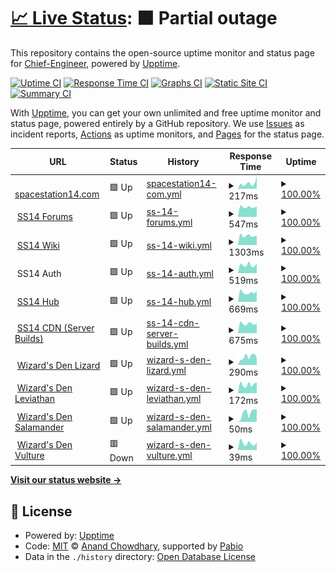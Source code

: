 # [📈 Live Status](https://Chief-Engineer.github.io/SS14-Uptime): <!--live status--> **🟧 Partial outage**

This repository contains the open-source uptime monitor and status page for [Chief-Engineer](https://Chief-Engineer.github.io/SS14-Uptime), powered by [Upptime](https://github.com/upptime/upptime).

[![Uptime CI](https://github.com/Chief-Engineer/SS14-Uptime/workflows/Uptime%20CI/badge.svg)](https://github.com/Chief-Engineer/SS14-Uptime/actions?query=workflow%3A%22Uptime+CI%22)
[![Response Time CI](https://github.com/Chief-Engineer/SS14-Uptime/workflows/Response%20Time%20CI/badge.svg)](https://github.com/Chief-Engineer/SS14-Uptime/actions?query=workflow%3A%22Response+Time+CI%22)
[![Graphs CI](https://github.com/Chief-Engineer/SS14-Uptime/workflows/Graphs%20CI/badge.svg)](https://github.com/Chief-Engineer/SS14-Uptime/actions?query=workflow%3A%22Graphs+CI%22)
[![Static Site CI](https://github.com/Chief-Engineer/SS14-Uptime/workflows/Static%20Site%20CI/badge.svg)](https://github.com/Chief-Engineer/SS14-Uptime/actions?query=workflow%3A%22Static+Site+CI%22)
[![Summary CI](https://github.com/Chief-Engineer/SS14-Uptime/workflows/Summary%20CI/badge.svg)](https://github.com/Chief-Engineer/SS14-Uptime/actions?query=workflow%3A%22Summary+CI%22)

With [Upptime](https://upptime.js.org), you can get your own unlimited and free uptime monitor and status page, powered entirely by a GitHub repository. We use [Issues](https://github.com/Chief-Engineer/SS14-Uptime/issues) as incident reports, [Actions](https://github.com/Chief-Engineer/SS14-Uptime/actions) as uptime monitors, and [Pages](https://Chief-Engineer.github.io/SS14-Uptime) for the status page.

<!--start: status pages-->
<!-- This summary is generated by Upptime (https://github.com/upptime/upptime) -->
<!-- Do not edit this manually, your changes will be overwritten -->
<!-- prettier-ignore -->
| URL | Status | History | Response Time | Uptime |
| --- | ------ | ------- | ------------- | ------ |
| <img alt="" src="https://icons.duckduckgo.com/ip3/spacestation14.com.ico" height="13"> [spacestation14.com](https://spacestation14.com/) | 🟩 Up | [spacestation14-com.yml](https://github.com/Chief-Engineer/SS14-Uptime/commits/HEAD/history/spacestation14-com.yml) | <details><summary><img alt="Response time graph" src="./graphs/spacestation14-com/response-time-week.png" height="20"> 217ms</summary><br><a href="https://Chief-Engineer.github.io/SS14-Uptime/history/spacestation14-com"><img alt="Response time 160" src="https://img.shields.io/endpoint?url=https%3A%2F%2Fraw.githubusercontent.com%2FChief-Engineer%2FSS14-Uptime%2FHEAD%2Fapi%2Fspacestation14-com%2Fresponse-time.json"></a><br><a href="https://Chief-Engineer.github.io/SS14-Uptime/history/spacestation14-com"><img alt="24-hour response time 497" src="https://img.shields.io/endpoint?url=https%3A%2F%2Fraw.githubusercontent.com%2FChief-Engineer%2FSS14-Uptime%2FHEAD%2Fapi%2Fspacestation14-com%2Fresponse-time-day.json"></a><br><a href="https://Chief-Engineer.github.io/SS14-Uptime/history/spacestation14-com"><img alt="7-day response time 217" src="https://img.shields.io/endpoint?url=https%3A%2F%2Fraw.githubusercontent.com%2FChief-Engineer%2FSS14-Uptime%2FHEAD%2Fapi%2Fspacestation14-com%2Fresponse-time-week.json"></a><br><a href="https://Chief-Engineer.github.io/SS14-Uptime/history/spacestation14-com"><img alt="30-day response time 174" src="https://img.shields.io/endpoint?url=https%3A%2F%2Fraw.githubusercontent.com%2FChief-Engineer%2FSS14-Uptime%2FHEAD%2Fapi%2Fspacestation14-com%2Fresponse-time-month.json"></a><br><a href="https://Chief-Engineer.github.io/SS14-Uptime/history/spacestation14-com"><img alt="1-year response time 164" src="https://img.shields.io/endpoint?url=https%3A%2F%2Fraw.githubusercontent.com%2FChief-Engineer%2FSS14-Uptime%2FHEAD%2Fapi%2Fspacestation14-com%2Fresponse-time-year.json"></a></details> | <details><summary><a href="https://Chief-Engineer.github.io/SS14-Uptime/history/spacestation14-com">100.00%</a></summary><a href="https://Chief-Engineer.github.io/SS14-Uptime/history/spacestation14-com"><img alt="All-time uptime 100.00%" src="https://img.shields.io/endpoint?url=https%3A%2F%2Fraw.githubusercontent.com%2FChief-Engineer%2FSS14-Uptime%2FHEAD%2Fapi%2Fspacestation14-com%2Fuptime.json"></a><br><a href="https://Chief-Engineer.github.io/SS14-Uptime/history/spacestation14-com"><img alt="24-hour uptime 100.00%" src="https://img.shields.io/endpoint?url=https%3A%2F%2Fraw.githubusercontent.com%2FChief-Engineer%2FSS14-Uptime%2FHEAD%2Fapi%2Fspacestation14-com%2Fuptime-day.json"></a><br><a href="https://Chief-Engineer.github.io/SS14-Uptime/history/spacestation14-com"><img alt="7-day uptime 100.00%" src="https://img.shields.io/endpoint?url=https%3A%2F%2Fraw.githubusercontent.com%2FChief-Engineer%2FSS14-Uptime%2FHEAD%2Fapi%2Fspacestation14-com%2Fuptime-week.json"></a><br><a href="https://Chief-Engineer.github.io/SS14-Uptime/history/spacestation14-com"><img alt="30-day uptime 100.00%" src="https://img.shields.io/endpoint?url=https%3A%2F%2Fraw.githubusercontent.com%2FChief-Engineer%2FSS14-Uptime%2FHEAD%2Fapi%2Fspacestation14-com%2Fuptime-month.json"></a><br><a href="https://Chief-Engineer.github.io/SS14-Uptime/history/spacestation14-com"><img alt="1-year uptime 100.00%" src="https://img.shields.io/endpoint?url=https%3A%2F%2Fraw.githubusercontent.com%2FChief-Engineer%2FSS14-Uptime%2FHEAD%2Fapi%2Fspacestation14-com%2Fuptime-year.json"></a></details>
| <img alt="" src="https://icons.duckduckgo.com/ip3/forum.spacestation14.com.ico" height="13"> [SS14 Forums](https://forum.spacestation14.com/) | 🟩 Up | [ss-14-forums.yml](https://github.com/Chief-Engineer/SS14-Uptime/commits/HEAD/history/ss-14-forums.yml) | <details><summary><img alt="Response time graph" src="./graphs/ss-14-forums/response-time-week.png" height="20"> 547ms</summary><br><a href="https://Chief-Engineer.github.io/SS14-Uptime/history/ss-14-forums"><img alt="Response time 609" src="https://img.shields.io/endpoint?url=https%3A%2F%2Fraw.githubusercontent.com%2FChief-Engineer%2FSS14-Uptime%2FHEAD%2Fapi%2Fss-14-forums%2Fresponse-time.json"></a><br><a href="https://Chief-Engineer.github.io/SS14-Uptime/history/ss-14-forums"><img alt="24-hour response time 583" src="https://img.shields.io/endpoint?url=https%3A%2F%2Fraw.githubusercontent.com%2FChief-Engineer%2FSS14-Uptime%2FHEAD%2Fapi%2Fss-14-forums%2Fresponse-time-day.json"></a><br><a href="https://Chief-Engineer.github.io/SS14-Uptime/history/ss-14-forums"><img alt="7-day response time 547" src="https://img.shields.io/endpoint?url=https%3A%2F%2Fraw.githubusercontent.com%2FChief-Engineer%2FSS14-Uptime%2FHEAD%2Fapi%2Fss-14-forums%2Fresponse-time-week.json"></a><br><a href="https://Chief-Engineer.github.io/SS14-Uptime/history/ss-14-forums"><img alt="30-day response time 557" src="https://img.shields.io/endpoint?url=https%3A%2F%2Fraw.githubusercontent.com%2FChief-Engineer%2FSS14-Uptime%2FHEAD%2Fapi%2Fss-14-forums%2Fresponse-time-month.json"></a><br><a href="https://Chief-Engineer.github.io/SS14-Uptime/history/ss-14-forums"><img alt="1-year response time 596" src="https://img.shields.io/endpoint?url=https%3A%2F%2Fraw.githubusercontent.com%2FChief-Engineer%2FSS14-Uptime%2FHEAD%2Fapi%2Fss-14-forums%2Fresponse-time-year.json"></a></details> | <details><summary><a href="https://Chief-Engineer.github.io/SS14-Uptime/history/ss-14-forums">100.00%</a></summary><a href="https://Chief-Engineer.github.io/SS14-Uptime/history/ss-14-forums"><img alt="All-time uptime 99.74%" src="https://img.shields.io/endpoint?url=https%3A%2F%2Fraw.githubusercontent.com%2FChief-Engineer%2FSS14-Uptime%2FHEAD%2Fapi%2Fss-14-forums%2Fuptime.json"></a><br><a href="https://Chief-Engineer.github.io/SS14-Uptime/history/ss-14-forums"><img alt="24-hour uptime 100.00%" src="https://img.shields.io/endpoint?url=https%3A%2F%2Fraw.githubusercontent.com%2FChief-Engineer%2FSS14-Uptime%2FHEAD%2Fapi%2Fss-14-forums%2Fuptime-day.json"></a><br><a href="https://Chief-Engineer.github.io/SS14-Uptime/history/ss-14-forums"><img alt="7-day uptime 100.00%" src="https://img.shields.io/endpoint?url=https%3A%2F%2Fraw.githubusercontent.com%2FChief-Engineer%2FSS14-Uptime%2FHEAD%2Fapi%2Fss-14-forums%2Fuptime-week.json"></a><br><a href="https://Chief-Engineer.github.io/SS14-Uptime/history/ss-14-forums"><img alt="30-day uptime 100.00%" src="https://img.shields.io/endpoint?url=https%3A%2F%2Fraw.githubusercontent.com%2FChief-Engineer%2FSS14-Uptime%2FHEAD%2Fapi%2Fss-14-forums%2Fuptime-month.json"></a><br><a href="https://Chief-Engineer.github.io/SS14-Uptime/history/ss-14-forums"><img alt="1-year uptime 99.76%" src="https://img.shields.io/endpoint?url=https%3A%2F%2Fraw.githubusercontent.com%2FChief-Engineer%2FSS14-Uptime%2FHEAD%2Fapi%2Fss-14-forums%2Fuptime-year.json"></a></details>
| <img alt="" src="https://icons.duckduckgo.com/ip3/wiki.spacestation14.io.ico" height="13"> [SS14 Wiki](https://wiki.spacestation14.io/) | 🟩 Up | [ss-14-wiki.yml](https://github.com/Chief-Engineer/SS14-Uptime/commits/HEAD/history/ss-14-wiki.yml) | <details><summary><img alt="Response time graph" src="./graphs/ss-14-wiki/response-time-week.png" height="20"> 1303ms</summary><br><a href="https://Chief-Engineer.github.io/SS14-Uptime/history/ss-14-wiki"><img alt="Response time 1236" src="https://img.shields.io/endpoint?url=https%3A%2F%2Fraw.githubusercontent.com%2FChief-Engineer%2FSS14-Uptime%2FHEAD%2Fapi%2Fss-14-wiki%2Fresponse-time.json"></a><br><a href="https://Chief-Engineer.github.io/SS14-Uptime/history/ss-14-wiki"><img alt="24-hour response time 1273" src="https://img.shields.io/endpoint?url=https%3A%2F%2Fraw.githubusercontent.com%2FChief-Engineer%2FSS14-Uptime%2FHEAD%2Fapi%2Fss-14-wiki%2Fresponse-time-day.json"></a><br><a href="https://Chief-Engineer.github.io/SS14-Uptime/history/ss-14-wiki"><img alt="7-day response time 1303" src="https://img.shields.io/endpoint?url=https%3A%2F%2Fraw.githubusercontent.com%2FChief-Engineer%2FSS14-Uptime%2FHEAD%2Fapi%2Fss-14-wiki%2Fresponse-time-week.json"></a><br><a href="https://Chief-Engineer.github.io/SS14-Uptime/history/ss-14-wiki"><img alt="30-day response time 1292" src="https://img.shields.io/endpoint?url=https%3A%2F%2Fraw.githubusercontent.com%2FChief-Engineer%2FSS14-Uptime%2FHEAD%2Fapi%2Fss-14-wiki%2Fresponse-time-month.json"></a><br><a href="https://Chief-Engineer.github.io/SS14-Uptime/history/ss-14-wiki"><img alt="1-year response time 1361" src="https://img.shields.io/endpoint?url=https%3A%2F%2Fraw.githubusercontent.com%2FChief-Engineer%2FSS14-Uptime%2FHEAD%2Fapi%2Fss-14-wiki%2Fresponse-time-year.json"></a></details> | <details><summary><a href="https://Chief-Engineer.github.io/SS14-Uptime/history/ss-14-wiki">100.00%</a></summary><a href="https://Chief-Engineer.github.io/SS14-Uptime/history/ss-14-wiki"><img alt="All-time uptime 99.26%" src="https://img.shields.io/endpoint?url=https%3A%2F%2Fraw.githubusercontent.com%2FChief-Engineer%2FSS14-Uptime%2FHEAD%2Fapi%2Fss-14-wiki%2Fuptime.json"></a><br><a href="https://Chief-Engineer.github.io/SS14-Uptime/history/ss-14-wiki"><img alt="24-hour uptime 100.00%" src="https://img.shields.io/endpoint?url=https%3A%2F%2Fraw.githubusercontent.com%2FChief-Engineer%2FSS14-Uptime%2FHEAD%2Fapi%2Fss-14-wiki%2Fuptime-day.json"></a><br><a href="https://Chief-Engineer.github.io/SS14-Uptime/history/ss-14-wiki"><img alt="7-day uptime 100.00%" src="https://img.shields.io/endpoint?url=https%3A%2F%2Fraw.githubusercontent.com%2FChief-Engineer%2FSS14-Uptime%2FHEAD%2Fapi%2Fss-14-wiki%2Fuptime-week.json"></a><br><a href="https://Chief-Engineer.github.io/SS14-Uptime/history/ss-14-wiki"><img alt="30-day uptime 100.00%" src="https://img.shields.io/endpoint?url=https%3A%2F%2Fraw.githubusercontent.com%2FChief-Engineer%2FSS14-Uptime%2FHEAD%2Fapi%2Fss-14-wiki%2Fuptime-month.json"></a><br><a href="https://Chief-Engineer.github.io/SS14-Uptime/history/ss-14-wiki"><img alt="1-year uptime 99.89%" src="https://img.shields.io/endpoint?url=https%3A%2F%2Fraw.githubusercontent.com%2FChief-Engineer%2FSS14-Uptime%2FHEAD%2Fapi%2Fss-14-wiki%2Fuptime-year.json"></a></details>
| <img alt="" src="https://icons.duckduckgo.com/ip3/auth.spacestation14.com.ico" height="13"> SS14 Auth | 🟩 Up | [ss-14-auth.yml](https://github.com/Chief-Engineer/SS14-Uptime/commits/HEAD/history/ss-14-auth.yml) | <details><summary><img alt="Response time graph" src="./graphs/ss-14-auth/response-time-week.png" height="20"> 519ms</summary><br><a href="https://Chief-Engineer.github.io/SS14-Uptime/history/ss-14-auth"><img alt="Response time 767" src="https://img.shields.io/endpoint?url=https%3A%2F%2Fraw.githubusercontent.com%2FChief-Engineer%2FSS14-Uptime%2FHEAD%2Fapi%2Fss-14-auth%2Fresponse-time.json"></a><br><a href="https://Chief-Engineer.github.io/SS14-Uptime/history/ss-14-auth"><img alt="24-hour response time 620" src="https://img.shields.io/endpoint?url=https%3A%2F%2Fraw.githubusercontent.com%2FChief-Engineer%2FSS14-Uptime%2FHEAD%2Fapi%2Fss-14-auth%2Fresponse-time-day.json"></a><br><a href="https://Chief-Engineer.github.io/SS14-Uptime/history/ss-14-auth"><img alt="7-day response time 519" src="https://img.shields.io/endpoint?url=https%3A%2F%2Fraw.githubusercontent.com%2FChief-Engineer%2FSS14-Uptime%2FHEAD%2Fapi%2Fss-14-auth%2Fresponse-time-week.json"></a><br><a href="https://Chief-Engineer.github.io/SS14-Uptime/history/ss-14-auth"><img alt="30-day response time 486" src="https://img.shields.io/endpoint?url=https%3A%2F%2Fraw.githubusercontent.com%2FChief-Engineer%2FSS14-Uptime%2FHEAD%2Fapi%2Fss-14-auth%2Fresponse-time-month.json"></a><br><a href="https://Chief-Engineer.github.io/SS14-Uptime/history/ss-14-auth"><img alt="1-year response time 830" src="https://img.shields.io/endpoint?url=https%3A%2F%2Fraw.githubusercontent.com%2FChief-Engineer%2FSS14-Uptime%2FHEAD%2Fapi%2Fss-14-auth%2Fresponse-time-year.json"></a></details> | <details><summary><a href="https://Chief-Engineer.github.io/SS14-Uptime/history/ss-14-auth">100.00%</a></summary><a href="https://Chief-Engineer.github.io/SS14-Uptime/history/ss-14-auth"><img alt="All-time uptime 99.89%" src="https://img.shields.io/endpoint?url=https%3A%2F%2Fraw.githubusercontent.com%2FChief-Engineer%2FSS14-Uptime%2FHEAD%2Fapi%2Fss-14-auth%2Fuptime.json"></a><br><a href="https://Chief-Engineer.github.io/SS14-Uptime/history/ss-14-auth"><img alt="24-hour uptime 100.00%" src="https://img.shields.io/endpoint?url=https%3A%2F%2Fraw.githubusercontent.com%2FChief-Engineer%2FSS14-Uptime%2FHEAD%2Fapi%2Fss-14-auth%2Fuptime-day.json"></a><br><a href="https://Chief-Engineer.github.io/SS14-Uptime/history/ss-14-auth"><img alt="7-day uptime 100.00%" src="https://img.shields.io/endpoint?url=https%3A%2F%2Fraw.githubusercontent.com%2FChief-Engineer%2FSS14-Uptime%2FHEAD%2Fapi%2Fss-14-auth%2Fuptime-week.json"></a><br><a href="https://Chief-Engineer.github.io/SS14-Uptime/history/ss-14-auth"><img alt="30-day uptime 100.00%" src="https://img.shields.io/endpoint?url=https%3A%2F%2Fraw.githubusercontent.com%2FChief-Engineer%2FSS14-Uptime%2FHEAD%2Fapi%2Fss-14-auth%2Fuptime-month.json"></a><br><a href="https://Chief-Engineer.github.io/SS14-Uptime/history/ss-14-auth"><img alt="1-year uptime 99.88%" src="https://img.shields.io/endpoint?url=https%3A%2F%2Fraw.githubusercontent.com%2FChief-Engineer%2FSS14-Uptime%2FHEAD%2Fapi%2Fss-14-auth%2Fuptime-year.json"></a></details>
| <img alt="" src="https://icons.duckduckgo.com/ip3/hub.spacestation14.com.ico" height="13"> [SS14 Hub](https://hub.spacestation14.com/api/servers) | 🟩 Up | [ss-14-hub.yml](https://github.com/Chief-Engineer/SS14-Uptime/commits/HEAD/history/ss-14-hub.yml) | <details><summary><img alt="Response time graph" src="./graphs/ss-14-hub/response-time-week.png" height="20"> 669ms</summary><br><a href="https://Chief-Engineer.github.io/SS14-Uptime/history/ss-14-hub"><img alt="Response time 1162" src="https://img.shields.io/endpoint?url=https%3A%2F%2Fraw.githubusercontent.com%2FChief-Engineer%2FSS14-Uptime%2FHEAD%2Fapi%2Fss-14-hub%2Fresponse-time.json"></a><br><a href="https://Chief-Engineer.github.io/SS14-Uptime/history/ss-14-hub"><img alt="24-hour response time 769" src="https://img.shields.io/endpoint?url=https%3A%2F%2Fraw.githubusercontent.com%2FChief-Engineer%2FSS14-Uptime%2FHEAD%2Fapi%2Fss-14-hub%2Fresponse-time-day.json"></a><br><a href="https://Chief-Engineer.github.io/SS14-Uptime/history/ss-14-hub"><img alt="7-day response time 669" src="https://img.shields.io/endpoint?url=https%3A%2F%2Fraw.githubusercontent.com%2FChief-Engineer%2FSS14-Uptime%2FHEAD%2Fapi%2Fss-14-hub%2Fresponse-time-week.json"></a><br><a href="https://Chief-Engineer.github.io/SS14-Uptime/history/ss-14-hub"><img alt="30-day response time 711" src="https://img.shields.io/endpoint?url=https%3A%2F%2Fraw.githubusercontent.com%2FChief-Engineer%2FSS14-Uptime%2FHEAD%2Fapi%2Fss-14-hub%2Fresponse-time-month.json"></a><br><a href="https://Chief-Engineer.github.io/SS14-Uptime/history/ss-14-hub"><img alt="1-year response time 1253" src="https://img.shields.io/endpoint?url=https%3A%2F%2Fraw.githubusercontent.com%2FChief-Engineer%2FSS14-Uptime%2FHEAD%2Fapi%2Fss-14-hub%2Fresponse-time-year.json"></a></details> | <details><summary><a href="https://Chief-Engineer.github.io/SS14-Uptime/history/ss-14-hub">100.00%</a></summary><a href="https://Chief-Engineer.github.io/SS14-Uptime/history/ss-14-hub"><img alt="All-time uptime 99.87%" src="https://img.shields.io/endpoint?url=https%3A%2F%2Fraw.githubusercontent.com%2FChief-Engineer%2FSS14-Uptime%2FHEAD%2Fapi%2Fss-14-hub%2Fuptime.json"></a><br><a href="https://Chief-Engineer.github.io/SS14-Uptime/history/ss-14-hub"><img alt="24-hour uptime 100.00%" src="https://img.shields.io/endpoint?url=https%3A%2F%2Fraw.githubusercontent.com%2FChief-Engineer%2FSS14-Uptime%2FHEAD%2Fapi%2Fss-14-hub%2Fuptime-day.json"></a><br><a href="https://Chief-Engineer.github.io/SS14-Uptime/history/ss-14-hub"><img alt="7-day uptime 100.00%" src="https://img.shields.io/endpoint?url=https%3A%2F%2Fraw.githubusercontent.com%2FChief-Engineer%2FSS14-Uptime%2FHEAD%2Fapi%2Fss-14-hub%2Fuptime-week.json"></a><br><a href="https://Chief-Engineer.github.io/SS14-Uptime/history/ss-14-hub"><img alt="30-day uptime 100.00%" src="https://img.shields.io/endpoint?url=https%3A%2F%2Fraw.githubusercontent.com%2FChief-Engineer%2FSS14-Uptime%2FHEAD%2Fapi%2Fss-14-hub%2Fuptime-month.json"></a><br><a href="https://Chief-Engineer.github.io/SS14-Uptime/history/ss-14-hub"><img alt="1-year uptime 99.85%" src="https://img.shields.io/endpoint?url=https%3A%2F%2Fraw.githubusercontent.com%2FChief-Engineer%2FSS14-Uptime%2FHEAD%2Fapi%2Fss-14-hub%2Fuptime-year.json"></a></details>
| <img alt="" src="https://icons.duckduckgo.com/ip3/wizards.cdn.spacestation14.com.ico" height="13"> [SS14 CDN (Server Builds)](https://wizards.cdn.spacestation14.com/fork/wizards) | 🟩 Up | [ss-14-cdn-server-builds.yml](https://github.com/Chief-Engineer/SS14-Uptime/commits/HEAD/history/ss-14-cdn-server-builds.yml) | <details><summary><img alt="Response time graph" src="./graphs/ss-14-cdn-server-builds/response-time-week.png" height="20"> 675ms</summary><br><a href="https://Chief-Engineer.github.io/SS14-Uptime/history/ss-14-cdn-server-builds"><img alt="Response time 877" src="https://img.shields.io/endpoint?url=https%3A%2F%2Fraw.githubusercontent.com%2FChief-Engineer%2FSS14-Uptime%2FHEAD%2Fapi%2Fss-14-cdn-server-builds%2Fresponse-time.json"></a><br><a href="https://Chief-Engineer.github.io/SS14-Uptime/history/ss-14-cdn-server-builds"><img alt="24-hour response time 698" src="https://img.shields.io/endpoint?url=https%3A%2F%2Fraw.githubusercontent.com%2FChief-Engineer%2FSS14-Uptime%2FHEAD%2Fapi%2Fss-14-cdn-server-builds%2Fresponse-time-day.json"></a><br><a href="https://Chief-Engineer.github.io/SS14-Uptime/history/ss-14-cdn-server-builds"><img alt="7-day response time 675" src="https://img.shields.io/endpoint?url=https%3A%2F%2Fraw.githubusercontent.com%2FChief-Engineer%2FSS14-Uptime%2FHEAD%2Fapi%2Fss-14-cdn-server-builds%2Fresponse-time-week.json"></a><br><a href="https://Chief-Engineer.github.io/SS14-Uptime/history/ss-14-cdn-server-builds"><img alt="30-day response time 672" src="https://img.shields.io/endpoint?url=https%3A%2F%2Fraw.githubusercontent.com%2FChief-Engineer%2FSS14-Uptime%2FHEAD%2Fapi%2Fss-14-cdn-server-builds%2Fresponse-time-month.json"></a><br><a href="https://Chief-Engineer.github.io/SS14-Uptime/history/ss-14-cdn-server-builds"><img alt="1-year response time 984" src="https://img.shields.io/endpoint?url=https%3A%2F%2Fraw.githubusercontent.com%2FChief-Engineer%2FSS14-Uptime%2FHEAD%2Fapi%2Fss-14-cdn-server-builds%2Fresponse-time-year.json"></a></details> | <details><summary><a href="https://Chief-Engineer.github.io/SS14-Uptime/history/ss-14-cdn-server-builds">100.00%</a></summary><a href="https://Chief-Engineer.github.io/SS14-Uptime/history/ss-14-cdn-server-builds"><img alt="All-time uptime 99.58%" src="https://img.shields.io/endpoint?url=https%3A%2F%2Fraw.githubusercontent.com%2FChief-Engineer%2FSS14-Uptime%2FHEAD%2Fapi%2Fss-14-cdn-server-builds%2Fuptime.json"></a><br><a href="https://Chief-Engineer.github.io/SS14-Uptime/history/ss-14-cdn-server-builds"><img alt="24-hour uptime 100.00%" src="https://img.shields.io/endpoint?url=https%3A%2F%2Fraw.githubusercontent.com%2FChief-Engineer%2FSS14-Uptime%2FHEAD%2Fapi%2Fss-14-cdn-server-builds%2Fuptime-day.json"></a><br><a href="https://Chief-Engineer.github.io/SS14-Uptime/history/ss-14-cdn-server-builds"><img alt="7-day uptime 100.00%" src="https://img.shields.io/endpoint?url=https%3A%2F%2Fraw.githubusercontent.com%2FChief-Engineer%2FSS14-Uptime%2FHEAD%2Fapi%2Fss-14-cdn-server-builds%2Fuptime-week.json"></a><br><a href="https://Chief-Engineer.github.io/SS14-Uptime/history/ss-14-cdn-server-builds"><img alt="30-day uptime 100.00%" src="https://img.shields.io/endpoint?url=https%3A%2F%2Fraw.githubusercontent.com%2FChief-Engineer%2FSS14-Uptime%2FHEAD%2Fapi%2Fss-14-cdn-server-builds%2Fuptime-month.json"></a><br><a href="https://Chief-Engineer.github.io/SS14-Uptime/history/ss-14-cdn-server-builds"><img alt="1-year uptime 99.96%" src="https://img.shields.io/endpoint?url=https%3A%2F%2Fraw.githubusercontent.com%2FChief-Engineer%2FSS14-Uptime%2FHEAD%2Fapi%2Fss-14-cdn-server-builds%2Fuptime-year.json"></a></details>
| <img alt="" src="https://icons.duckduckgo.com/ip3/lizard.spacestation14.io.ico" height="13"> [Wizard's Den Lizard](https://lizard.spacestation14.io/server/status) | 🟩 Up | [wizard-s-den-lizard.yml](https://github.com/Chief-Engineer/SS14-Uptime/commits/HEAD/history/wizard-s-den-lizard.yml) | <details><summary><img alt="Response time graph" src="./graphs/wizard-s-den-lizard/response-time-week.png" height="20"> 290ms</summary><br><a href="https://Chief-Engineer.github.io/SS14-Uptime/history/wizard-s-den-lizard"><img alt="Response time 300" src="https://img.shields.io/endpoint?url=https%3A%2F%2Fraw.githubusercontent.com%2FChief-Engineer%2FSS14-Uptime%2FHEAD%2Fapi%2Fwizard-s-den-lizard%2Fresponse-time.json"></a><br><a href="https://Chief-Engineer.github.io/SS14-Uptime/history/wizard-s-den-lizard"><img alt="24-hour response time 265" src="https://img.shields.io/endpoint?url=https%3A%2F%2Fraw.githubusercontent.com%2FChief-Engineer%2FSS14-Uptime%2FHEAD%2Fapi%2Fwizard-s-den-lizard%2Fresponse-time-day.json"></a><br><a href="https://Chief-Engineer.github.io/SS14-Uptime/history/wizard-s-den-lizard"><img alt="7-day response time 290" src="https://img.shields.io/endpoint?url=https%3A%2F%2Fraw.githubusercontent.com%2FChief-Engineer%2FSS14-Uptime%2FHEAD%2Fapi%2Fwizard-s-den-lizard%2Fresponse-time-week.json"></a><br><a href="https://Chief-Engineer.github.io/SS14-Uptime/history/wizard-s-den-lizard"><img alt="30-day response time 622" src="https://img.shields.io/endpoint?url=https%3A%2F%2Fraw.githubusercontent.com%2FChief-Engineer%2FSS14-Uptime%2FHEAD%2Fapi%2Fwizard-s-den-lizard%2Fresponse-time-month.json"></a><br><a href="https://Chief-Engineer.github.io/SS14-Uptime/history/wizard-s-den-lizard"><img alt="1-year response time 301" src="https://img.shields.io/endpoint?url=https%3A%2F%2Fraw.githubusercontent.com%2FChief-Engineer%2FSS14-Uptime%2FHEAD%2Fapi%2Fwizard-s-den-lizard%2Fresponse-time-year.json"></a></details> | <details><summary><a href="https://Chief-Engineer.github.io/SS14-Uptime/history/wizard-s-den-lizard">100.00%</a></summary><a href="https://Chief-Engineer.github.io/SS14-Uptime/history/wizard-s-den-lizard"><img alt="All-time uptime 99.86%" src="https://img.shields.io/endpoint?url=https%3A%2F%2Fraw.githubusercontent.com%2FChief-Engineer%2FSS14-Uptime%2FHEAD%2Fapi%2Fwizard-s-den-lizard%2Fuptime.json"></a><br><a href="https://Chief-Engineer.github.io/SS14-Uptime/history/wizard-s-den-lizard"><img alt="24-hour uptime 100.00%" src="https://img.shields.io/endpoint?url=https%3A%2F%2Fraw.githubusercontent.com%2FChief-Engineer%2FSS14-Uptime%2FHEAD%2Fapi%2Fwizard-s-den-lizard%2Fuptime-day.json"></a><br><a href="https://Chief-Engineer.github.io/SS14-Uptime/history/wizard-s-den-lizard"><img alt="7-day uptime 100.00%" src="https://img.shields.io/endpoint?url=https%3A%2F%2Fraw.githubusercontent.com%2FChief-Engineer%2FSS14-Uptime%2FHEAD%2Fapi%2Fwizard-s-den-lizard%2Fuptime-week.json"></a><br><a href="https://Chief-Engineer.github.io/SS14-Uptime/history/wizard-s-den-lizard"><img alt="30-day uptime 100.00%" src="https://img.shields.io/endpoint?url=https%3A%2F%2Fraw.githubusercontent.com%2FChief-Engineer%2FSS14-Uptime%2FHEAD%2Fapi%2Fwizard-s-den-lizard%2Fuptime-month.json"></a><br><a href="https://Chief-Engineer.github.io/SS14-Uptime/history/wizard-s-den-lizard"><img alt="1-year uptime 99.85%" src="https://img.shields.io/endpoint?url=https%3A%2F%2Fraw.githubusercontent.com%2FChief-Engineer%2FSS14-Uptime%2FHEAD%2Fapi%2Fwizard-s-den-lizard%2Fuptime-year.json"></a></details>
| <img alt="" src="https://icons.duckduckgo.com/ip3/leviathan.spacestation14.com.ico" height="13"> [Wizard's Den Leviathan](https://leviathan.spacestation14.com/server/status) | 🟩 Up | [wizard-s-den-leviathan.yml](https://github.com/Chief-Engineer/SS14-Uptime/commits/HEAD/history/wizard-s-den-leviathan.yml) | <details><summary><img alt="Response time graph" src="./graphs/wizard-s-den-leviathan/response-time-week.png" height="20"> 172ms</summary><br><a href="https://Chief-Engineer.github.io/SS14-Uptime/history/wizard-s-den-leviathan"><img alt="Response time 176" src="https://img.shields.io/endpoint?url=https%3A%2F%2Fraw.githubusercontent.com%2FChief-Engineer%2FSS14-Uptime%2FHEAD%2Fapi%2Fwizard-s-den-leviathan%2Fresponse-time.json"></a><br><a href="https://Chief-Engineer.github.io/SS14-Uptime/history/wizard-s-den-leviathan"><img alt="24-hour response time 212" src="https://img.shields.io/endpoint?url=https%3A%2F%2Fraw.githubusercontent.com%2FChief-Engineer%2FSS14-Uptime%2FHEAD%2Fapi%2Fwizard-s-den-leviathan%2Fresponse-time-day.json"></a><br><a href="https://Chief-Engineer.github.io/SS14-Uptime/history/wizard-s-den-leviathan"><img alt="7-day response time 172" src="https://img.shields.io/endpoint?url=https%3A%2F%2Fraw.githubusercontent.com%2FChief-Engineer%2FSS14-Uptime%2FHEAD%2Fapi%2Fwizard-s-den-leviathan%2Fresponse-time-week.json"></a><br><a href="https://Chief-Engineer.github.io/SS14-Uptime/history/wizard-s-den-leviathan"><img alt="30-day response time 179" src="https://img.shields.io/endpoint?url=https%3A%2F%2Fraw.githubusercontent.com%2FChief-Engineer%2FSS14-Uptime%2FHEAD%2Fapi%2Fwizard-s-den-leviathan%2Fresponse-time-month.json"></a><br><a href="https://Chief-Engineer.github.io/SS14-Uptime/history/wizard-s-den-leviathan"><img alt="1-year response time 179" src="https://img.shields.io/endpoint?url=https%3A%2F%2Fraw.githubusercontent.com%2FChief-Engineer%2FSS14-Uptime%2FHEAD%2Fapi%2Fwizard-s-den-leviathan%2Fresponse-time-year.json"></a></details> | <details><summary><a href="https://Chief-Engineer.github.io/SS14-Uptime/history/wizard-s-den-leviathan">100.00%</a></summary><a href="https://Chief-Engineer.github.io/SS14-Uptime/history/wizard-s-den-leviathan"><img alt="All-time uptime 99.45%" src="https://img.shields.io/endpoint?url=https%3A%2F%2Fraw.githubusercontent.com%2FChief-Engineer%2FSS14-Uptime%2FHEAD%2Fapi%2Fwizard-s-den-leviathan%2Fuptime.json"></a><br><a href="https://Chief-Engineer.github.io/SS14-Uptime/history/wizard-s-den-leviathan"><img alt="24-hour uptime 100.00%" src="https://img.shields.io/endpoint?url=https%3A%2F%2Fraw.githubusercontent.com%2FChief-Engineer%2FSS14-Uptime%2FHEAD%2Fapi%2Fwizard-s-den-leviathan%2Fuptime-day.json"></a><br><a href="https://Chief-Engineer.github.io/SS14-Uptime/history/wizard-s-den-leviathan"><img alt="7-day uptime 100.00%" src="https://img.shields.io/endpoint?url=https%3A%2F%2Fraw.githubusercontent.com%2FChief-Engineer%2FSS14-Uptime%2FHEAD%2Fapi%2Fwizard-s-den-leviathan%2Fuptime-week.json"></a><br><a href="https://Chief-Engineer.github.io/SS14-Uptime/history/wizard-s-den-leviathan"><img alt="30-day uptime 100.00%" src="https://img.shields.io/endpoint?url=https%3A%2F%2Fraw.githubusercontent.com%2FChief-Engineer%2FSS14-Uptime%2FHEAD%2Fapi%2Fwizard-s-den-leviathan%2Fuptime-month.json"></a><br><a href="https://Chief-Engineer.github.io/SS14-Uptime/history/wizard-s-den-leviathan"><img alt="1-year uptime 99.61%" src="https://img.shields.io/endpoint?url=https%3A%2F%2Fraw.githubusercontent.com%2FChief-Engineer%2FSS14-Uptime%2FHEAD%2Fapi%2Fwizard-s-den-leviathan%2Fuptime-year.json"></a></details>
| <img alt="" src="https://icons.duckduckgo.com/ip3/lizard.spacestation14.io.ico" height="13"> [Wizard's Den Salamander](https://lizard.spacestation14.io/salamander/status) | 🟩 Up | [wizard-s-den-salamander.yml](https://github.com/Chief-Engineer/SS14-Uptime/commits/HEAD/history/wizard-s-den-salamander.yml) | <details><summary><img alt="Response time graph" src="./graphs/wizard-s-den-salamander/response-time-week.png" height="20"> 50ms</summary><br><a href="https://Chief-Engineer.github.io/SS14-Uptime/history/wizard-s-den-salamander"><img alt="Response time 44" src="https://img.shields.io/endpoint?url=https%3A%2F%2Fraw.githubusercontent.com%2FChief-Engineer%2FSS14-Uptime%2FHEAD%2Fapi%2Fwizard-s-den-salamander%2Fresponse-time.json"></a><br><a href="https://Chief-Engineer.github.io/SS14-Uptime/history/wizard-s-den-salamander"><img alt="24-hour response time 68" src="https://img.shields.io/endpoint?url=https%3A%2F%2Fraw.githubusercontent.com%2FChief-Engineer%2FSS14-Uptime%2FHEAD%2Fapi%2Fwizard-s-den-salamander%2Fresponse-time-day.json"></a><br><a href="https://Chief-Engineer.github.io/SS14-Uptime/history/wizard-s-den-salamander"><img alt="7-day response time 50" src="https://img.shields.io/endpoint?url=https%3A%2F%2Fraw.githubusercontent.com%2FChief-Engineer%2FSS14-Uptime%2FHEAD%2Fapi%2Fwizard-s-den-salamander%2Fresponse-time-week.json"></a><br><a href="https://Chief-Engineer.github.io/SS14-Uptime/history/wizard-s-den-salamander"><img alt="30-day response time 47" src="https://img.shields.io/endpoint?url=https%3A%2F%2Fraw.githubusercontent.com%2FChief-Engineer%2FSS14-Uptime%2FHEAD%2Fapi%2Fwizard-s-den-salamander%2Fresponse-time-month.json"></a><br><a href="https://Chief-Engineer.github.io/SS14-Uptime/history/wizard-s-den-salamander"><img alt="1-year response time 43" src="https://img.shields.io/endpoint?url=https%3A%2F%2Fraw.githubusercontent.com%2FChief-Engineer%2FSS14-Uptime%2FHEAD%2Fapi%2Fwizard-s-den-salamander%2Fresponse-time-year.json"></a></details> | <details><summary><a href="https://Chief-Engineer.github.io/SS14-Uptime/history/wizard-s-den-salamander">100.00%</a></summary><a href="https://Chief-Engineer.github.io/SS14-Uptime/history/wizard-s-den-salamander"><img alt="All-time uptime 99.54%" src="https://img.shields.io/endpoint?url=https%3A%2F%2Fraw.githubusercontent.com%2FChief-Engineer%2FSS14-Uptime%2FHEAD%2Fapi%2Fwizard-s-den-salamander%2Fuptime.json"></a><br><a href="https://Chief-Engineer.github.io/SS14-Uptime/history/wizard-s-den-salamander"><img alt="24-hour uptime 100.00%" src="https://img.shields.io/endpoint?url=https%3A%2F%2Fraw.githubusercontent.com%2FChief-Engineer%2FSS14-Uptime%2FHEAD%2Fapi%2Fwizard-s-den-salamander%2Fuptime-day.json"></a><br><a href="https://Chief-Engineer.github.io/SS14-Uptime/history/wizard-s-den-salamander"><img alt="7-day uptime 100.00%" src="https://img.shields.io/endpoint?url=https%3A%2F%2Fraw.githubusercontent.com%2FChief-Engineer%2FSS14-Uptime%2FHEAD%2Fapi%2Fwizard-s-den-salamander%2Fuptime-week.json"></a><br><a href="https://Chief-Engineer.github.io/SS14-Uptime/history/wizard-s-den-salamander"><img alt="30-day uptime 100.00%" src="https://img.shields.io/endpoint?url=https%3A%2F%2Fraw.githubusercontent.com%2FChief-Engineer%2FSS14-Uptime%2FHEAD%2Fapi%2Fwizard-s-den-salamander%2Fuptime-month.json"></a><br><a href="https://Chief-Engineer.github.io/SS14-Uptime/history/wizard-s-den-salamander"><img alt="1-year uptime 99.83%" src="https://img.shields.io/endpoint?url=https%3A%2F%2Fraw.githubusercontent.com%2FChief-Engineer%2FSS14-Uptime%2FHEAD%2Fapi%2Fwizard-s-den-salamander%2Fuptime-year.json"></a></details>
| <img alt="" src="https://icons.duckduckgo.com/ip3/leviathan.spacestation14.com.ico" height="13"> [Wizard's Den Vulture](https://leviathan.spacestation14.com/vulture/status) | 🟥 Down | [wizard-s-den-vulture.yml](https://github.com/Chief-Engineer/SS14-Uptime/commits/HEAD/history/wizard-s-den-vulture.yml) | <details><summary><img alt="Response time graph" src="./graphs/wizard-s-den-vulture/response-time-week.png" height="20"> 39ms</summary><br><a href="https://Chief-Engineer.github.io/SS14-Uptime/history/wizard-s-den-vulture"><img alt="Response time 39" src="https://img.shields.io/endpoint?url=https%3A%2F%2Fraw.githubusercontent.com%2FChief-Engineer%2FSS14-Uptime%2FHEAD%2Fapi%2Fwizard-s-den-vulture%2Fresponse-time.json"></a><br><a href="https://Chief-Engineer.github.io/SS14-Uptime/history/wizard-s-den-vulture"><img alt="24-hour response time 46" src="https://img.shields.io/endpoint?url=https%3A%2F%2Fraw.githubusercontent.com%2FChief-Engineer%2FSS14-Uptime%2FHEAD%2Fapi%2Fwizard-s-den-vulture%2Fresponse-time-day.json"></a><br><a href="https://Chief-Engineer.github.io/SS14-Uptime/history/wizard-s-den-vulture"><img alt="7-day response time 39" src="https://img.shields.io/endpoint?url=https%3A%2F%2Fraw.githubusercontent.com%2FChief-Engineer%2FSS14-Uptime%2FHEAD%2Fapi%2Fwizard-s-den-vulture%2Fresponse-time-week.json"></a><br><a href="https://Chief-Engineer.github.io/SS14-Uptime/history/wizard-s-den-vulture"><img alt="30-day response time 43" src="https://img.shields.io/endpoint?url=https%3A%2F%2Fraw.githubusercontent.com%2FChief-Engineer%2FSS14-Uptime%2FHEAD%2Fapi%2Fwizard-s-den-vulture%2Fresponse-time-month.json"></a><br><a href="https://Chief-Engineer.github.io/SS14-Uptime/history/wizard-s-den-vulture"><img alt="1-year response time 39" src="https://img.shields.io/endpoint?url=https%3A%2F%2Fraw.githubusercontent.com%2FChief-Engineer%2FSS14-Uptime%2FHEAD%2Fapi%2Fwizard-s-den-vulture%2Fresponse-time-year.json"></a></details> | <details><summary><a href="https://Chief-Engineer.github.io/SS14-Uptime/history/wizard-s-den-vulture">100.00%</a></summary><a href="https://Chief-Engineer.github.io/SS14-Uptime/history/wizard-s-den-vulture"><img alt="All-time uptime 99.39%" src="https://img.shields.io/endpoint?url=https%3A%2F%2Fraw.githubusercontent.com%2FChief-Engineer%2FSS14-Uptime%2FHEAD%2Fapi%2Fwizard-s-den-vulture%2Fuptime.json"></a><br><a href="https://Chief-Engineer.github.io/SS14-Uptime/history/wizard-s-den-vulture"><img alt="24-hour uptime 99.97%" src="https://img.shields.io/endpoint?url=https%3A%2F%2Fraw.githubusercontent.com%2FChief-Engineer%2FSS14-Uptime%2FHEAD%2Fapi%2Fwizard-s-den-vulture%2Fuptime-day.json"></a><br><a href="https://Chief-Engineer.github.io/SS14-Uptime/history/wizard-s-den-vulture"><img alt="7-day uptime 100.00%" src="https://img.shields.io/endpoint?url=https%3A%2F%2Fraw.githubusercontent.com%2FChief-Engineer%2FSS14-Uptime%2FHEAD%2Fapi%2Fwizard-s-den-vulture%2Fuptime-week.json"></a><br><a href="https://Chief-Engineer.github.io/SS14-Uptime/history/wizard-s-den-vulture"><img alt="30-day uptime 99.90%" src="https://img.shields.io/endpoint?url=https%3A%2F%2Fraw.githubusercontent.com%2FChief-Engineer%2FSS14-Uptime%2FHEAD%2Fapi%2Fwizard-s-den-vulture%2Fuptime-month.json"></a><br><a href="https://Chief-Engineer.github.io/SS14-Uptime/history/wizard-s-den-vulture"><img alt="1-year uptime 99.64%" src="https://img.shields.io/endpoint?url=https%3A%2F%2Fraw.githubusercontent.com%2FChief-Engineer%2FSS14-Uptime%2FHEAD%2Fapi%2Fwizard-s-den-vulture%2Fuptime-year.json"></a></details>

<!--end: status pages-->

[**Visit our status website →**](https://Chief-Engineer.github.io/SS14-Uptime)

## 📄 License

- Powered by: [Upptime](https://github.com/upptime/upptime)
- Code: [MIT](./LICENSE) © [Anand Chowdhary](https://anandchowdhary.com), supported by [Pabio](https://pabio.com)
- Data in the `./history` directory: [Open Database License](https://opendatacommons.org/licenses/odbl/1-0/)
